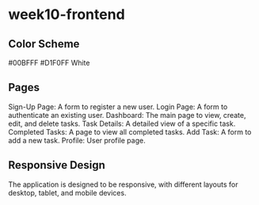 # week10-frontend

## Color Scheme
#00BFFF
#D1F0FF
White

## Pages
Sign-Up Page: A form to register a new user.
Login Page: A form to authenticate an existing user.
Dashboard: The main page to view, create, edit, and delete tasks.
Task Details: A detailed view of a specific task.
Completed Tasks: A page to view all completed tasks.
Add Task: A form to add a new task.
Profile: User profile page.

## Responsive Design
The application is designed to be responsive, with different layouts for desktop, tablet, and mobile devices.